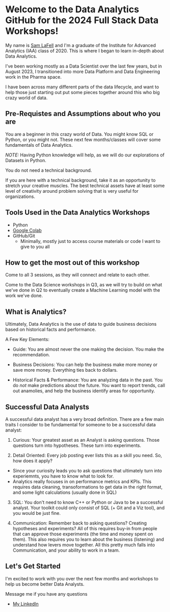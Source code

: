 # Welcome to the Data Analytics GitHub for the 2024 Full Stack Data Workshops!

My name is [Sam LaFell](https://www.linkedin.com/in/samlafell/) and I'm a graduate of the Institute for Advanced Analytics (IAA) class of 2020. This is where I began to learn in-depth about Data Analytics.

I've been working mostly as a Data Scientist over the last few years, but in August 2023, I transitioned into more Data Platform and Data Engineering work in the Pharma space.

I have been across many different parts of the data lifecycle, and want to help those just starting out put some pieces together around this who big crazy world of data.

## Pre-Requistes and Assumptions about who you are

You are a beginner in this crazy world of Data. You might know SQL or Python, or you might not. These next few months/classes will cover some fundamentals of Data Analytics.

_NOTE:_ Having Python knowledge will help, as we will do our explorations of Datasets in Python.

You do not need a technical background.

If you are here with a technical background, take it as an opportunity to stretch your creative muscles. The best technical assets have at least some level of creativity around problem solving that is very useful for organizations.

## Tools Used in the Data Analytics Workshops

- Python
- [Google Colab](https://colab.research.google.com/?utm_source=scs-index)
- GitHub/Git
    - Minimally, mostly just to access course materials or code I want to give to you all


## How to get the most out of this workshop

Come to all 3 sessions, as they will connect and relate to each other.

Come to the Data Science workshops in Q3, as we will try to build on what we've done in Q2 to eventually create a Machine Learning model with the work we've done.

## What is Analytics?

Ultimately, Data Analytics is the use of data to guide business decisions based on historical facts and performance.

A Few Key Elements:
- Guide: You are almost never the one making the decision. You make the recommendation.

- Business Decisions: You can help the business make more money or save more money. Everything ties back to dollars.

- Historical Facts & Performance: You are analyzing data in the past. You do *not* make predictions about the future. You want to report trends, call out anamolies, and help the business identify areas for opportunity.

## Successful Data Analysts

A successful data analyst has a very broad definition. There are a few main traits I consider to be fundamental for someone to be a successful data analyst:

1. Curious: Your greatest asset as an Analyst is asking questions. Those questions turn into hypotheses. These turn into experiments.

2. Detail Oriented: Every job posting ever lists this as a skill you need. So, how does it apply?
- Since your curiosity leads you to ask questions that ultimately turn into experiemnts, you have to know what to look for.
- Analytics really focuses in on performance metrics and KPIs. This requires data cleaning, transoformations to get data in the right format, and some light calculations (usually done in SQL)

3. SQL: You don't need to know C++ or Python or Java to be a successful analyst. Your toolkit could only consist of SQL (+ Git and a Viz tool), and you would be just fine.

4. Communication: Remember back to asking questions? Creating hypotheses and experiments? All of this requires buy-in from people that can approve those experiments (the time and money spent on them). This also requires you to learn about the business (listening) and understand how levers move together. All this pretty much falls into Communication, and your ability to work in a team.

## Let's Get Started
I'm excited to work with you over the next few months and workshops to help us become better Data Analysts.

Message me if you have any questions
- [My LinkedIn](https://www.linkedin.com/in/samlafell/)